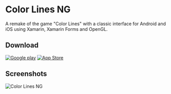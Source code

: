 # Color Lines NG
A remake of the game "Color Lines" with a classic interface for Android and iOS using Xamarin, Xamarin Forms and OpenGL.

## Download
[![Google play][2]][1] [![App Store][4]][3]

  [1]: https://play.google.com/store/apps/details?id=com.vlbor.ColorLinesNG&hl=en
  [2]: http://i.imgur.com/sJmg9Nj.png (Google play)
  [3]: https://itunes.apple.com/us/app/color-lines-ng/id1242999020
  [4]: http://i.imgur.com/VhwhbFa.png (App Store)
  
## Screenshots
![Color Lines NG](http://i.imgur.com/fpZiYSJ.png)